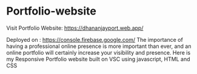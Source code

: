 # Portfolio-website 

Visit Portfolio Website: https://dhananjayport.web.app/

Deployed on : https://console.firebase.google.com/
The importance of having a professional online presence is more important than ever, and an online portfolio will certainly increase your visibility and presence. Here is my Responsive Portfolio website built on VSC using javascript, HTML and CSS
